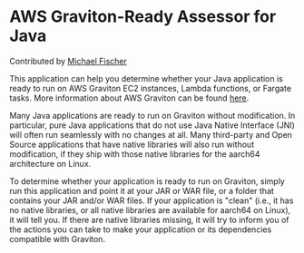 AWS Graviton-Ready Assessor for Java
====================================

Contributed by [Michael Fischer](https://github.com/otterley)

This application can help you determine whether your Java application is ready
to run on AWS Graviton EC2 instances, Lambda functions, or Fargate tasks. More
information about AWS Graviton can be found
[here](https://aws.amazon.com/ec2/graviton/).

Many Java applications are ready to run on Graviton without modification. In
particular, pure Java applications that do not use Java Native Interface (JNI)
will often run seamlessly with no changes at all. Many third-party and Open
Source applications that have native libraries will also run without
modification, if they ship with those native libraries for the aarch64
architecture on Linux.

To determine whether your application is ready to run on Graviton, simply run
this application and point it at your JAR or WAR file, or a folder that contains
your JAR and/or WAR files. If your application is "clean" (i.e., it has no
native libraries, or all native libraries are available for aarch64 on Linux),
it will tell you. If there are native libraries missing, it will try to inform
you of the actions you can take to make your application or its dependencies
compatible with Graviton.
